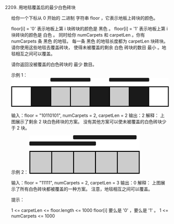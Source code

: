 2209. 用地毯覆盖后的最少白色砖块

给你一个下标从 0 开始的 二进制 字符串 floor ，它表示地板上砖块的颜色。

floor[i] = '0' 表示地板上第 i 块砖块的颜色是 黑色 。
floor[i] = '1' 表示地板上第 i 块砖块的颜色是 白色 。
同时给你 numCarpets 和 carpetLen 。你有 numCarpets 条 黑色 的地毯，
每一条 黑色 的地毯长度都为 carpetLen 块砖块。请你使用这些地毯去覆盖砖块，
使得未被覆盖的剩余 白色 砖块的数目 最小 。地毯相互之间可以覆盖。

请你返回没被覆盖的白色砖块的 最少 数目。


示例 1：
![img.png](img.png)

输入：floor = "10110101", numCarpets = 2, carpetLen = 2
输出：2
解释：
上图展示了剩余 2 块白色砖块的方案。
没有其他方案可以使未被覆盖的白色砖块少于 2 块。


示例 2：
![img_1.png](img_1.png)

输入：floor = "11111", numCarpets = 2, carpetLen = 3
输出：0
解释：
上图展示了所有白色砖块都被覆盖的一种方案。
注意，地毯相互之间可以覆盖。




提示：

1 <= carpetLen <= floor.length <= 1000
floor[i] 要么是 '0' ，要么是 '1' 。
1 <= numCarpets <= 1000